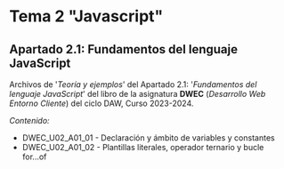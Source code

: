 # Tema 2 "Javascript"
## Apartado 2.1: Fundamentos del lenguaje JavaScript

Archivos de '*Teoría y ejemplos*' del Apartado 2.1: '*Fundamentos del lenguaje JavaScript*' del libro de la asignatura **DWEC** (*Desarrollo Web Entorno Cliente*) del ciclo DAW, Curso 2023-2024.

*Contenido:*

- DWEC_U02_A01_01 - Declaración y ámbito de variables y constantes
- DWEC_U02_A01_02 - Plantillas literales, operador ternario y bucle for...of
